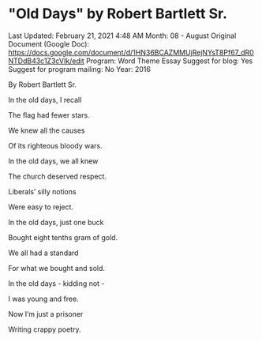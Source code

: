 # "Old Days" by Robert Bartlett Sr.

Last Updated: February 21, 2021 4:48 AM
Month: 08 - August
Original Document (Google Doc): https://docs.google.com/document/d/1HN36BCAZMMUjRejNYsT8Pf67_dR0NTDdB43c1Z3cVIk/edit
Program: Word Theme Essay
Suggest for blog: Yes
Suggest for program mailing: No
Year: 2016

By Robert Bartlett Sr.

In the old days, I recall

The flag had fewer stars.

We knew all the causes

Of its righteous bloody wars.

In the old days, we all knew

The church deserved respect.

Liberals’ silly notions

Were easy to reject.

In the old days, just one buck

Bought eight tenths gram of gold.

We all had a standard

For what we bought and sold.

In the old days - kidding not -

I was young and free.

Now I’m just a prisoner

Writing crappy poetry.